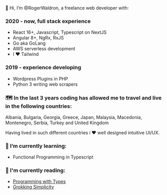 👋 Hi, I’m @RogerWaldron, a freelance web developer with:

### 2020 - now, full stack experience

- React 16+, Javascript, Typescript on NextJS
- Angular 8+, NgRx, RxJS
- Go aka GoLang
- AWS serverless development
- I ♥️ Tailwind

### 2019 - experience developing

- Wordpress Plugins in PHP
- Python 3 writing web scrapers

### 🗺 In the last 3 years coding has allowed me to travel and live in the following countries:

Albania, Bulgaria, Georgia, Greece, Japan, Malaysia, Macedonia, Montenegro, Serbia, Turkey and United Kingdom

Having lived in such different countries i ♥️ well designed intuitive UI/UX.

### 🌱 I’m currently learning:

- Functional Programming in Typescript

### 📝 I'm currently reading:

- [Programming with Types](https://www.manning.com/books/programming-with-types)
- [Grokking Simplicity](https://www.manning.com/books/grokking-simplicity)

<!---
RogerWaldron/RogerWaldron is a ✨ special ✨ repository because its `README.md` (this file) appears on your GitHub profile.
You can click the Preview link to take a look at your changes.
--->
